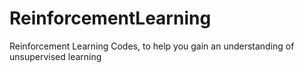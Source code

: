 # ReinforcementLearning
Reinforcement Learning Codes, to help you gain an understanding of unsupervised learning
